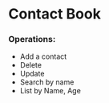 # Contact Book
### Operations: 
 - Add a contact
 - Delete 
 - Update
 - Search by name
 - List by Name, Age 